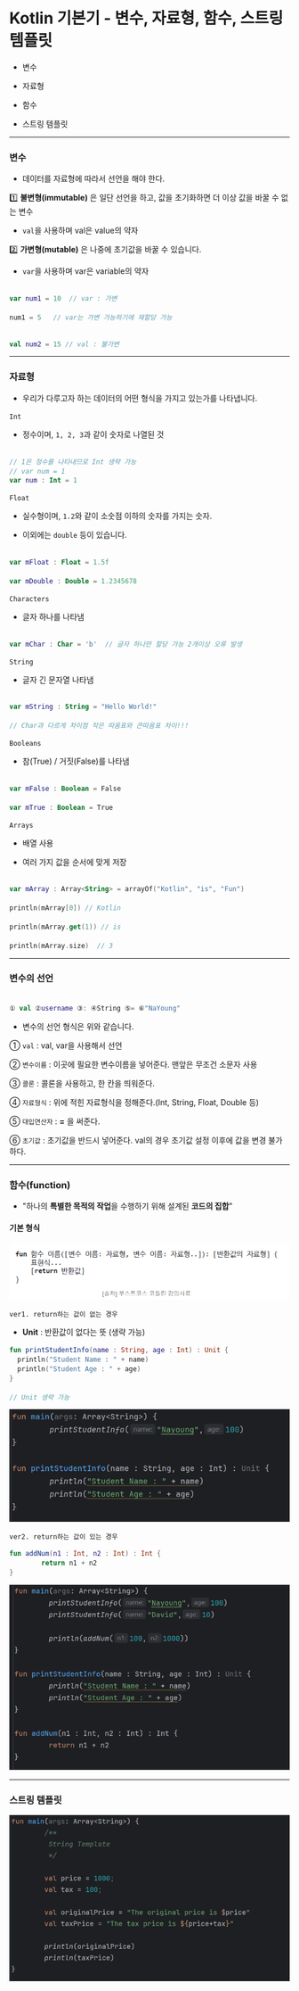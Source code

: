 # Kotlin 기본기 - 변수, 자료형, 함수, 스트링 템플릿

- 변수

- 자료형

- 함수

- 스트링 템플릿

---

### 변수

- 데이터를 자료형에 따라서 선언을 해야 한다.

1️⃣ **불변형(immutable)** 은 일단 선언을 하고, 값을 초기화하면 더 이상 값을 바꿀 수 없는 변수

  - `val`을 사용하며 val은 value의 약자

2️⃣ **가변형(mutable)** 은 나중에 초기값을 바꿀 수 있습니다.

  - `var`을 사용하며 var은 variable의 약자

```Kotlin

var num1 = 10  // var : 가변

num1 = 5   // var는 가변 가능하기에 재할당 가능

```

```Kotlin

val num2 = 15 // val : 불가변

```

---

### 자료형

- 우리가 다루고자 하는 데이터의 어떤 형식을 가지고 있는가를 나타냅니다.

`Int`

- 정수이며, `1, 2, 3`과 같이 숫자로 나열된 것

```Kotlin

// 1은 정수를 나타내므로 Int 생략 가능
// var num = 1
var num : Int = 1 
```

`Float`

- 실수형이며, `1.2`와 같이 소숫점 이하의 숫자를 가지는 숫자.

- 이외에는 `double` 등이 있습니다.

```Kotlin

var mFloat : Float = 1.5f

var mDouble : Double = 1.2345678
```

`Characters`

- 글자 하나를 나타냄

```Kotlin

var mChar : Char = 'b'  // 글자 하나만 할당 가능 2개이상 오류 발생

```

`String`

- 글자 긴 문자열 나타냄

```Kotlin

var mString : String = "Hello World!"

// Char과 다르게 차이점 작은 따옴표와 큰따옴표 차이!!!

```

`Booleans`

- 참(True) / 거짓(False)를 나타냄

```Kotlin

var mFalse : Boolean = False

var mTrue : Boolean = True

```

`Arrays`

- 배열 사용

- 여러 가지 값을 순서에 맞게 저장

```Kotlin

var mArray : Array<String> = arrayOf("Kotlin", "is", "Fun")

println(mArray[0]) // Kotlin

println(mArray.get(1)) // is

println(mArray.size)  // 3
```

---

### 변수의 선언


```Kotlin

① val ②username ③: ④String ⑤= ⑥"NaYoung"

```

- 변수의 선언 형식은 위와 같습니다.

① `val` : val, var을 사용해서 선언

② `변수이름` : 이곳에 필요한 변수이름을 넣어준다. 맨앞은 무조건 소문자 사용

③ `콜론` : 콜론을 사용하고, 한 칸을 띄워준다.

④ `자료형식` : 위에 적힌 자료형식을 정해준다.(Int, String, Float, Double 등)

⑤ `대입연산자` : **=** 을 써준다.

⑥ `초기값` : 초기값을 반드시 넣어준다. val의 경우 초기값 설정 이후에 값을 변경 불가하다.

---

### 함수(function)

- "하나의 **특별한 목적의 작업**을 수행하기 위해 설계된 **코드의 집합**"

#### 기본 형식

  ![alt text](images/image_02.png)


`ver1. return하는 값이 없는 경우`

- **Unit** : 반환값이 없다는 뜻 (생략 가능)

```Kotlin
fun printStudentInfo(name : String, age : Int) : Unit {
  println("Student Name : " + name)
  println("Student Age : " + age)
}

// Unit 생략 가능
```

![alt text](images/image_00.png)

`ver2. return하는 값이 있는 경우`

```Kotlin
fun addNum(n1 : Int, n2 : Int) : Int {
        return n1 + n2
}
```

![alt text](images/image_01.png)

---

### 스트링 템플릿


  ![alt text](images/image_03.png)